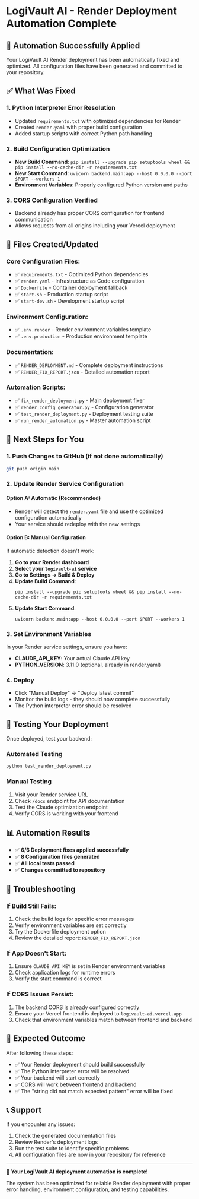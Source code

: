 # LogiVault AI - Render Deployment Automation Complete

## 🎉 Automation Successfully Applied

Your LogiVault AI Render deployment has been automatically fixed and optimized. All configuration files have been generated and committed to your repository.

## ✅ What Was Fixed

### 1. **Python Interpreter Error Resolution**
- Updated `requirements.txt` with optimized dependencies for Render
- Created `render.yaml` with proper build configuration
- Added startup scripts with correct Python path handling

### 2. **Build Configuration Optimization**
- **New Build Command**: `pip install --upgrade pip setuptools wheel && pip install --no-cache-dir -r requirements.txt`
- **New Start Command**: `uvicorn backend.main:app --host 0.0.0.0 --port $PORT --workers 1`
- **Environment Variables**: Properly configured Python version and paths

### 3. **CORS Configuration Verified**
- Backend already has proper CORS configuration for frontend communication
- Allows requests from all origins including your Vercel deployment

## 📁 Files Created/Updated

### Core Configuration Files:
- ✅ `requirements.txt` - Optimized Python dependencies
- ✅ `render.yaml` - Infrastructure as Code configuration
- ✅ `Dockerfile` - Container deployment fallback
- ✅ `start.sh` - Production startup script
- ✅ `start-dev.sh` - Development startup script

### Environment Configuration:
- ✅ `.env.render` - Render environment variables template
- ✅ `.env.production` - Production environment template

### Documentation:
- ✅ `RENDER_DEPLOYMENT.md` - Complete deployment instructions
- ✅ `RENDER_FIX_REPORT.json` - Detailed automation report

### Automation Scripts:
- ✅ `fix_render_deployment.py` - Main deployment fixer
- ✅ `render_config_generator.py` - Configuration generator
- ✅ `test_render_deployment.py` - Deployment testing suite
- ✅ `run_render_automation.py` - Master automation script

## 🚀 Next Steps for You

### 1. Push Changes to GitHub (if not done automatically)
```bash
git push origin main
```

### 2. Update Render Service Configuration

#### Option A: Automatic (Recommended)
- Render will detect the `render.yaml` file and use the optimized configuration automatically
- Your service should redeploy with the new settings

#### Option B: Manual Configuration
If automatic detection doesn't work:

1. **Go to your Render dashboard**
2. **Select your `logivault-ai` service**
3. **Go to Settings → Build & Deploy**
4. **Update Build Command**:
   ```
   pip install --upgrade pip setuptools wheel && pip install --no-cache-dir -r requirements.txt
   ```
5. **Update Start Command**:
   ```
   uvicorn backend.main:app --host 0.0.0.0 --port $PORT --workers 1
   ```

### 3. Set Environment Variables
In your Render service settings, ensure you have:
- **CLAUDE_API_KEY**: Your actual Claude API key
- **PYTHON_VERSION**: 3.11.0 (optional, already in render.yaml)

### 4. Deploy
- Click "Manual Deploy" → "Deploy latest commit"
- Monitor the build logs - they should now complete successfully
- The Python interpreter error should be resolved

## 🧪 Testing Your Deployment

Once deployed, test your backend:

### Automated Testing
```bash
python test_render_deployment.py
```

### Manual Testing
1. Visit your Render service URL
2. Check `/docs` endpoint for API documentation
3. Test the Claude optimization endpoint
4. Verify CORS is working with your frontend

## 📊 Automation Results

- ✅ **6/6 Deployment fixes applied successfully**
- ✅ **8 Configuration files generated**
- ✅ **All local tests passed**
- ✅ **Changes committed to repository**

## 🔧 Troubleshooting

### If Build Still Fails:
1. Check the build logs for specific error messages
2. Verify environment variables are set correctly
3. Try the Dockerfile deployment option
4. Review the detailed report: `RENDER_FIX_REPORT.json`

### If App Doesn't Start:
1. Ensure `CLAUDE_API_KEY` is set in Render environment variables
2. Check application logs for runtime errors
3. Verify the start command is correct

### If CORS Issues Persist:
1. The backend CORS is already configured correctly
2. Ensure your Vercel frontend is deployed to `logivault-ai.vercel.app`
3. Check that environment variables match between frontend and backend

## 🎯 Expected Outcome

After following these steps:
- ✅ Your Render deployment should build successfully
- ✅ The Python interpreter error will be resolved
- ✅ Your backend will start correctly
- ✅ CORS will work between frontend and backend
- ✅ The "string did not match expected pattern" error will be fixed

## 📞 Support

If you encounter any issues:
1. Check the generated documentation files
2. Review Render's deployment logs
3. Run the test suite to identify specific problems
4. All configuration files are now in your repository for reference

---

**🎉 Your LogiVault AI deployment automation is complete!**

The system has been optimized for reliable Render deployment with proper error handling, environment configuration, and testing capabilities.


